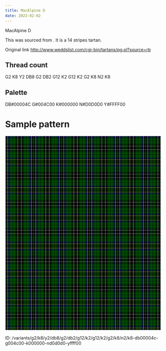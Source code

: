 ```yaml
---
title: MacAlpine D
date: 2023-02-02
---
```

MacAlpine D

This was sourced from <no value>.  It is a 14 stripes tartan.

Original link http://www.weddslist.com/cgi-bin/tartans/pg.pl?source=rb

## Thread count
G2 K8 Y2 DB8 G2 DB2 G12 K2 G12 K2 G2 K8 N2 K8

## Palette
DB#00004C G#004C00 K#000000 N#D0D0D0 Y#FFFF00

# Sample pattern

![Tartan detail](tartan.png "G2 K8 Y2 DB8 G2 DB2 G12 K2 G12 K2 G2 K8 N2 K8 tartan")

ID: /variants/g2/k8/y2/db8/g2/db2/g12/k2/g12/k2/g2/k8/n2/k8-db00004c-g004c00-k000000-nd0d0d0-yffff00